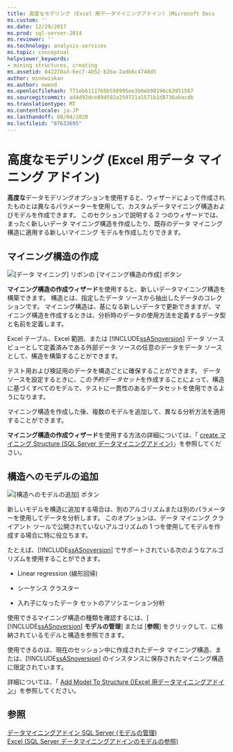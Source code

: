 ```yaml
---
title: 高度なモデリング (Excel 用データマイニングアドイン) |Microsoft Docs
ms.custom: ''
ms.date: 12/29/2017
ms.prod: sql-server-2014
ms.reviewer: ''
ms.technology: analysis-services
ms.topic: conceptual
helpviewer_keywords:
- mining structures, creating
ms.assetid: 042270a3-6ec7-4b52-b2ba-2adb6c4740d5
author: minewiskan
ms.author: owend
ms.openlocfilehash: 771eb6111765b558995ee3b0eb98196c63951567
ms.sourcegitcommit: ad4d92dce894592a259721a1571b1d8736abacdb
ms.translationtype: MT
ms.contentlocale: ja-JP
ms.lasthandoff: 08/04/2020
ms.locfileid: "87633695"
---
```

# <a name="advanced-modeling-data-mining-add-ins-for-excel"></a>高度なモデリング (Excel 用データ マイニング アドイン)
  **高度な**データモデリングオプションを使用すると、ウィザードによって作成されたものとは異なるパラメーターを使用して、カスタムデータマイニング構造およびモデルを作成できます。 このセクションで説明する 2 つのウィザードでは、まったく新しいデータ マイニング構造を作成したり、既存のデータ マイニング構造に適用する新しいマイニング モデルを作成したりできます。  
  
## <a name="create-mining-structure"></a>マイニング構造の作成  
 ![[データ マイニング] リボンの [マイニング構造の作成] ボタン](media/dmc-createstruct.gif "[データ マイニング] リボンの [マイニング構造の作成] ボタン")  
  
 **マイニング構造の作成ウィザード**を使用すると、新しいデータマイニング構造を構築できます。 構造とは、指定したデータ ソースから抽出したデータのコレクションです。  マイニング構造は、基になる新しいデータで更新できますが、マイニング構造を作成するときは、分析時のデータの使用方法を定義するデータ型と名前を定義します。  
  
 Excel テーブル、Excel 範囲、または [!INCLUDE[ssASnoversion](../includes/ssasnoversion-md.md)] データ ソース ビューとして定義済みである外部データ ソースの任意のデータをデータ ソースとして、構造を構築することができます。  
  
 テスト用および検証用のデータを構造ごとに確保することができます。 データソースを設定するときに、この*予約データセット*を作成することによって、構造に基づくすべてのモデルで、テストに一貫性のあるデータセットを使用できるようになります。  
  
 マイニング構造を作成した後、複数のモデルを追加して、異なる分析方法を適用することができます。  
  
 **マイニング構造の作成ウィザード**を使用する方法の詳細については、「 [create マイニング Structure &#40;SQL Server データマイニングアドイン&#41;](create-mining-structure-sql-server-data-mining-add-ins.md)」を参照してください。  
  
## <a name="add-model-to-structure"></a>構造へのモデルの追加  
 ![[構造へのモデルの追加] ボタン](media/dmc-addmodel.gif "[構造へのモデルの追加] ボタン")  
  
 新しいモデルを構造に追加する場合は、別のアルゴリズムまたは別のパラメーターを使用してデータを分析します。 このオプションは、データ マイニング クライアント ツールで公開されていないアルゴリズムの 1 つを使用してモデルを作成する場合に特に役立ちます。  
  
 たとえば、[!INCLUDE[ssASnoversion](../includes/ssasnoversion-md.md)] でサポートされている次のようなアルゴリズムを使用することができます。  
  
-   Linear regression (線形回帰)  
  
-   シーケンス クラスター  
  
-   入れ子になったデータ セットのアソシエーション分析  
  
 使用できるマイニング構造の種類を確認するには、[ [!INCLUDE[ssASnoversion](../includes/ssasnoversion-md.md)] **モデルの管理**] または [**参照**] をクリックして、に格納されているモデルと構造を参照できます。  
  
 使用できるのは、現在のセッション中に作成されたデータ マイニング構造、または、[!INCLUDE[ssASnoversion](../includes/ssasnoversion-md.md)] のインスタンスに保存されたマイニング構造に限定されています。  
  
 詳細については、「 [Add Model To Structure &#40;&#41;Excel 用データマイニングアドイン](add-model-to-structure-data-mining-add-ins-for-excel.md)」を参照してください。  
  
## <a name="see-also"></a>参照  
 [データマイニングアドイン SQL Server &#40;モデルの管理&#41;](manage-models-sql-server-data-mining-add-ins.md)   
 [Excel &#40;SQL Server データマイニングアドインのモデルの参照&#41;](browsing-models-in-excel-sql-server-data-mining-add-ins.md)  
  
  
